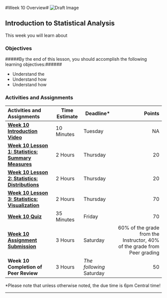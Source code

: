 #Week 10 Overview#
![Draft Image](../images/Draft_Version_picture.png)

## Introduction to Statistical Analysis ##

This week you will learn about 

### Objectives ###

#####By the end of this lesson, you should accomplish the following learning objectives:######

- Understand the 
- Understand how 
- Understand how 

### Activities and Assignments ###

|Activities and Assignments | Time Estimate | Deadline* | Points|
|:------| -----|-------|----------:|
|**[Week 10 Introduction Video][w10v]**|10 Minutes|Tuesday|NA|
|**[Week 10 Lesson 1: Statistics: Summary Measures](lesson1.md)**| 2 Hours |Thursday| 20|
|**[Week 10 Lesson 2: Statistics: Distributions](lesson2.md)**| 2 Hours | Thursday | 20 |
|**[Week 10 Lesson 3: Statistics: Visualization](lesson3.md)**| 2 Hours | Thursday| 70 |
|**[Week 10 Quiz][w10q]**| 35 Minutes | Friday | 70|
|**[Week 10 Assignment Submission][w10a]**| 3 Hours | Saturday | 60% of the grade from the Instructor, 40% of the grade from Peer grading | 
|**Week 10 Completion of Peer Review**| 3 Hours | *The following* Saturday | 50 | 


*Please note that unless otherwise noted, the due time is 6pm Central time!

----------
[w10v]: http://mediaspace.illinois.edu/
[w10a]: https://learn.illinois.edu/mod/workshop/view.php?id=1095341
[w10q]: https://learn.illinois.edu/mod/quiz/view.php?id=1095338
